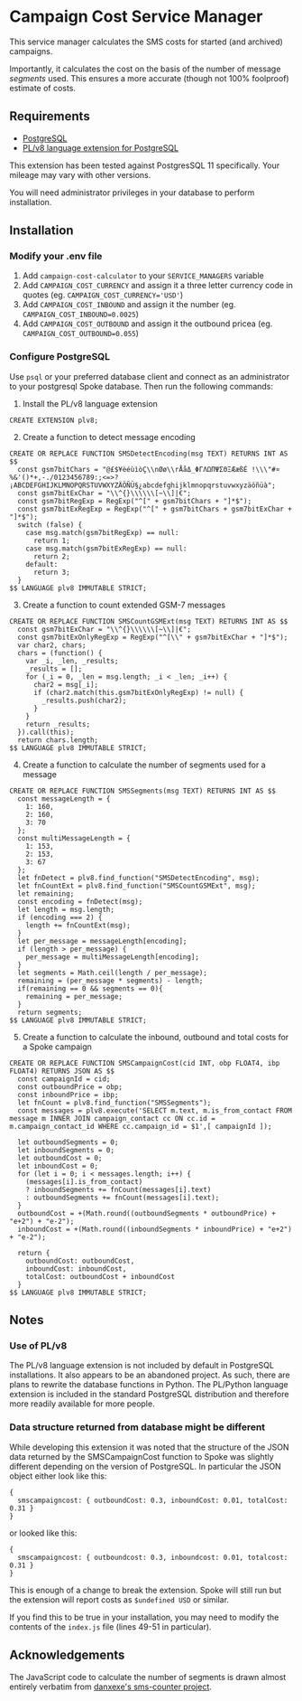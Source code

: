 # Campaign Cost Service Manager

This service manager calculates the SMS costs for started (and archived) campaigns.

Importantly, it calculates the cost on the basis of the number of message
_segments_ used. This ensures a more accurate (though not 100% foolproof) estimate
of costs.

## Requirements

- [PostgreSQL](https://www.postgresql.org/)
- [PL/v8 language extension for PostgreSQL](https://plv8.github.io/)

This extension has been tested against PostgresSQL 11 specifically.
Your mileage may vary with other versions.

You will need administrator privileges in your database to perform installation.

## Installation

### Modify your .env file

1. Add `campaign-cost-calculator` to your `SERVICE_MANAGERS` variable
2. Add `CAMPAIGN_COST_CURRENCY` and assign it a three letter currency code in quotes (eg. `CAMPAIGN_COST_CURRENCY='USD'`)
3. Add `CAMPAIGN_COST_INBOUND` and assign it the number (eg. `CAMPAIGN_COST_INBOUND=0.0025`)
4. Add `CAMPAIGN_COST_OUTBOUND` and assign it the outbound pricea (eg. `CAMPAIGN_COST_OUTBOUND=0.055`)

### Configure PostgreSQL

Use `psql` or your preferred database client and connect as an administrator
to your postgresql Spoke database. Then run the following commands:

1. Install the PL/v8 language extension

```
CREATE EXTENSION plv8;
```

2. Create a function to detect message encoding

```
CREATE OR REPLACE FUNCTION SMSDetectEncoding(msg TEXT) RETURNS INT AS $$
  const gsm7bitChars = "@£$¥èéùìòÇ\\nØø\\rÅåΔ_ΦΓΛΩΠΨΣΘΞÆæßÉ !\\\"#¤%&'()*+,-./0123456789:;<=>?¡ABCDEFGHIJKLMNOPQRSTUVWXYZÄÖÑÜ§¿abcdefghijklmnopqrstuvwxyzäöñüà";
  const gsm7bitExChar = "\\^{}\\\\\\[~\\]|€";
  const gsm7bitRegExp = RegExp("^[" + gsm7bitChars + "]*$");
  const gsm7bitExRegExp = RegExp("^[" + gsm7bitChars + gsm7bitExChar + "]*$");
  switch (false) {
    case msg.match(gsm7bitRegExp) == null:
      return 1;
    case msg.match(gsm7bitExRegExp) == null:
      return 2;
    default:
      return 3;
  }
$$ LANGUAGE plv8 IMMUTABLE STRICT;
```

3. Create a function to count extended GSM-7 messages

```
CREATE OR REPLACE FUNCTION SMSCountGSMExt(msg TEXT) RETURNS INT AS $$
  const gsm7bitExChar = "\\^{}\\\\\\[~\\]|€";
  const gsm7bitExOnlyRegExp = RegExp("^[\\" + gsm7bitExChar + "]*$");
  var char2, chars;
  chars = (function() {
    var _i, _len, _results;
    _results = [];
    for (_i = 0, _len = msg.length; _i < _len; _i++) {
      char2 = msg[_i];
      if (char2.match(this.gsm7bitExOnlyRegExp) != null) {
        _results.push(char2);
      }
    }
    return _results;
  }).call(this);
  return chars.length;
$$ LANGUAGE plv8 IMMUTABLE STRICT;
```

4. Create a function to calculate the number of segments used for a message

```
CREATE OR REPLACE FUNCTION SMSSegments(msg TEXT) RETURNS INT AS $$
  const messageLength = {
    1: 160,
    2: 160,
    3: 70
  };
  const multiMessageLength = {
    1: 153,
    2: 153,
    3: 67
  };
  let fnDetect = plv8.find_function("SMSDetectEncoding", msg);
  let fnCountExt = plv8.find_function("SMSCountGSMExt", msg);
  let remaining;
  const encoding = fnDetect(msg);
  let length = msg.length;
  if (encoding === 2) {
    length += fnCountExt(msg);
  }
  let per_message = messageLength[encoding];
  if (length > per_message) {
    per_message = multiMessageLength[encoding];
  }
  let segments = Math.ceil(length / per_message);
  remaining = (per_message * segments) - length;
  if(remaining == 0 && segments == 0){
    remaining = per_message;
  }
  return segments;
$$ LANGUAGE plv8 IMMUTABLE STRICT;
```

5. Create a function to calculate the inbound, outbound and total costs for a Spoke campaign

```
CREATE OR REPLACE FUNCTION SMSCampaignCost(cid INT, obp FLOAT4, ibp FLOAT4) RETURNS JSON AS $$
  const campaignId = cid;
  const outboundPrice = obp;
  const inboundPrice = ibp;
  let fnCount = plv8.find_function("SMSSegments");
  const messages = plv8.execute('SELECT m.text, m.is_from_contact FROM message m INNER JOIN campaign_contact cc ON cc.id = m.campaign_contact_id WHERE cc.campaign_id = $1',[ campaignId ]);

  let outboundSegments = 0;
  let inboundSegments = 0;
  let outboundCost = 0;
  let inboundCost = 0;
  for (let i = 0; i < messages.length; i++) {
    (messages[i].is_from_contact)
    ? inboundSegments += fnCount(messages[i].text)
    : outboundSegments += fnCount(messages[i].text);
  }
  outboundCost = +(Math.round((outboundSegments * outboundPrice) + "e+2") + "e-2");
  inboundCost = +(Math.round((inboundSegments * inboundPrice) + "e+2") + "e-2");

  return {
    outboundCost: outboundCost,
    inboundCost: inboundCost,
    totalCost: outboundCost + inboundCost
  }
$$ LANGUAGE plv8 IMMUTABLE STRICT;
```

## Notes

### Use of PL/v8

The PL/v8 language extension is not included by default in PostgreSQL installations.
It also appears to be an abandoned project. As such, there are plans to rewrite
the database functions in Python. The PL/Python language extension is included in
the standard PostgreSQL distribution and therefore more readily available for more
people.

### Data structure returned from database might be different

While developing this extension it was noted that the structure of the JSON data
returned by the SMSCampaignCost function to Spoke was slightly different depending
on the version of PostgreSQL. In particular the JSON object either look like this:

    {
      smscampaigncost: { outboundCost: 0.3, inboundCost: 0.01, totalCost: 0.31 }
    }

or looked like this:

    {
      smscampaigncost: { outboundcost: 0.3, inboundcost: 0.01, totalcost: 0.31 }
    }

This is enough of a change to break the extension. Spoke will still run but
the extension will report costs as `$undefined USD` or similar.

If you find this to be true in your installation, you may need to modify the contents
of the `index.js` file (lines 49-51 in particular).

## Acknowledgements

The JavaScript code to calculate the number of segments is drawn almost entirely
verbatim from [danxexe's sms-counter project](https://github.com/danxexe/sms-counter).
